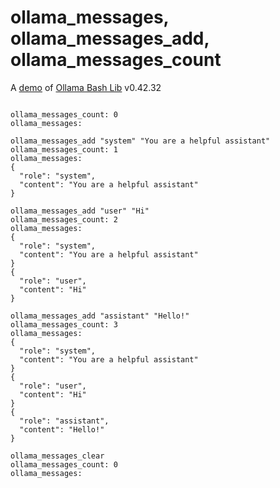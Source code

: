 # ollama_messages, ollama_messages_add, ollama_messages_count

A [demo](../README.md#demos) of [Ollama Bash Lib](https://github.com/attogram/ollama-bash-lib) v0.42.32
```

ollama_messages_count: 0
ollama_messages:

ollama_messages_add "system" "You are a helpful assistant"
ollama_messages_count: 1
ollama_messages:
{
  "role": "system",
  "content": "You are a helpful assistant"
}

ollama_messages_add "user" "Hi"
ollama_messages_count: 2
ollama_messages:
{
  "role": "system",
  "content": "You are a helpful assistant"
}
{
  "role": "user",
  "content": "Hi"
}

ollama_messages_add "assistant" "Hello!"
ollama_messages_count: 3
ollama_messages:
{
  "role": "system",
  "content": "You are a helpful assistant"
}
{
  "role": "user",
  "content": "Hi"
}
{
  "role": "assistant",
  "content": "Hello!"
}

ollama_messages_clear
ollama_messages_count: 0
ollama_messages:
```
